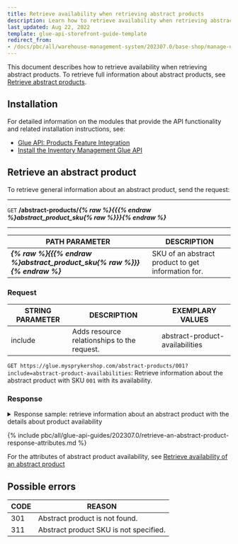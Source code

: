 ```yaml
---
title: Retrieve availability when retrieving abstract products
description: Learn how to retrieve availability when retrieving abstract products using Glue API.
last_updated: Aug 22, 2022
template: glue-api-storefront-guide-template
redirect_from:
- /docs/pbc/all/warehouse-management-system/202307.0/base-shop/manage-using-glue-api/retrieve-availability-when-retrieving-abstract-products.html
---
```


This document describes how to retrieve availability when retrieving abstract products. To retrieve full information about abstract products, see [Retrieve abstract products](/docs/pbc/all/product-information-management/{{site.version}}/base-shop/manage-using-glue-api/abstract-products/glue-api-retrieve-abstract-products.html).

## Installation

For detailed information on the modules that provide the API functionality and related installation instructions, see:
* [Glue API: Products Feature Integration](/docs/pbc/all/product-information-management/{{page.version}}/base-shop/install-and-upgrade/install-glue-api/install-the-product-glue-api.html)
* [Install the Inventory Management Glue API](/docs/pbc/all/warehouse-management-system/{{site.version}}/base-shop/install-and-upgrade/install-features/install-the-inventory-management-glue-api.html)

## Retrieve an abstract product

To retrieve general information about an abstract product, send the request:

---
`GET` **/abstract-products/*{% raw %}{{{% endraw %}abstract_product_sku{% raw %}}}{% endraw %}***

---


| PATH PARAMETER | DESCRIPTION |
| --- | --- |
| ***{% raw %}{{{% endraw %}abstract_product_sku{% raw %}}}{% endraw %}*** | SKU of an abstract product to get information for. |

### Request

| STRING PARAMETER | DESCRIPTION | EXEMPLARY VALUES |
| --- | --- | --- |
| include | Adds resource relationships to the request. | abstract-product-availabilities |

`GET https://glue.mysprykershop.com/abstract-products/001?include=abstract-product-availabilities`: Retrieve information about the abstract product with SKU `001` with its availability.


### Response



<details>
<summary markdown='span'>Response sample: retrieve information about an abstract product with  the details about product availability</summary>

```json
{
    "data": {
        "type": "abstract-products",
        "id": "001",
        "attributes": {
            "sku": "001",
            "averageRating": null,
            "reviewCount": 0,
            "name": "Canon IXUS 160",
            "description": "Add a personal touch Make shots your own with quick and easy control over picture settings such as brightness and colour intensity. Preview the results while framing using Live View Control and enjoy sharing them with friends using the 6.8 cm (2.7”) LCD screen. Combine with a Canon Connect Station and you can easily share your photos and movies with the world on social media sites and online albums like irista, plus enjoy watching them with family and friends on an HD TV. Effortlessly enjoy great shots of friends thanks to Face Detection technology. It detects multiple faces in a single frame making sure they remain in focus and with optimum brightness. Face Detection also ensures natural skin tones even in unusual lighting conditions.",
            "attributes": {
                "megapixel": "20 MP",
                "flash_range_tele": "4.2-4.9 ft",
                "memory_slots": "1",
                "usb_version": "2",
                "brand": "Canon",
                "color": "Red"
            },
            "superAttributesDefinition": [
                "color"
            ],
            "superAttributes": {
                "color": [
                    "Red"
                ]
            },
            "attributeMap": {
                "product_concrete_ids": [
                    "001_25904006"
                ],
                "super_attributes": {
                    "color": [
                        "Red"
                    ]
                },
                "attribute_variants": []
            },
            "metaTitle": "Canon IXUS 160",
            "metaKeywords": "Canon,Entertainment Electronics",
            "metaDescription": "Add a personal touch Make shots your own with quick and easy control over picture settings such as brightness and colour intensity. Preview the results whi",
            "attributeNames": {
                "megapixel": "Megapixel",
                "flash_range_tele": "Flash range (tele)",
                "memory_slots": "Memory slots",
                "usb_version": "USB version",
                "brand": "Brand",
                "color": "Color"
            },
            "url": "/en/canon-ixus-160-1"
        },
        "links": {
            "self": "https://glue.mysprykershop.com/abstract-products/001?include=abstract-product-availabilities"
        },
        "relationships": {
            "abstract-product-availabilities": {
                "data": [
                    {
                        "type": "abstract-product-availabilities",
                        "id": "001"
                    }
                ]
            }
        }
    },
    "included": [
        {
            "type": "abstract-product-availabilities",
            "id": "001",
            "attributes": {
                "availability": true,
                "quantity": "10.0000000000"
            },
            "links": {
                "self": "https://glue.mysprykershop.com/abstract-products/001/abstract-product-availabilities"
            }
        }
    ]
}
```
</details>


<a name="abstract-products-response-attributes"></a>

{% include pbc/all/glue-api-guides/202307.0/retrieve-an-abstract-product-response-attributes.md %} <!-- To edit, see /_includes/pbc/all/glue-api-guides/202307.0/retrieve-an-abstract-product-response-attributes.md -->


For the attributes of abstract product availability, see [Retrieve availability of an abstract product](/docs/pbc/all/warehouse-management-system/{{page.version}}/base-shop/manage-using-glue-api/glue-api-retrieve-abstract-product-availability.html#abstract-product-availability-response-attributes)

## Possible errors

| CODE | REASON |
|-|-|
| 301 | Abstract product is not found. |
| 311 | Abstract product SKU is not specified. |

